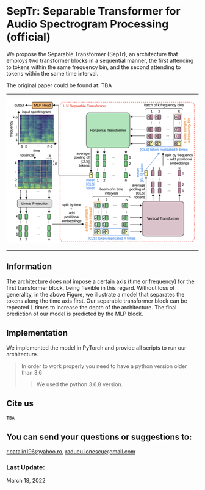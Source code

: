 #  SepTr: Separable Transformer for Audio Spectrogram Processing (official)                                                                                  

We propose the Separable Transformer (SepTr), an architecture that employs two transformer blocks in a sequential manner, the first attending to tokens within the same frequency bin, 
and the second attending to tokens within the same time interval.

The original paper could be found at: TBA

-----------------------------------------

![map](resources/septr.png)

-----------------------------------------                                                                                                                                      
## Information
The architecture does not impose a certain axis (time or frequency) for the first transformer block, being flexible in this regard. 
Without loss of generality, in the above Figure, we illustrate a model that separates the tokens along the time axis first. 
Our separable transformer block can be repeated L times to increase the depth of the architecture. 
The final prediction of our model is predicted by the MLP block.


## Implementation

We implemented the model in PyTorch and provide all scripts to run our architecture.
> In order to work properly you need to have a python version older than 3.6
>> We used the python 3.6.8 version.


## Cite us
```
TBA
```

## You can send your questions or suggestions to: 
r.catalin196@yahoo.ro, raducu.ionescu@gmail.com

### Last Update:
March 18, 2022 


